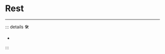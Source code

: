 # Rest

---

<!-- =================================================== -->
<!-- =================================================== -->
<!-- =================================================== -->
<!-- =================================================== -->
<!-- =================================================== -->
::: details 🛠

-

:::
